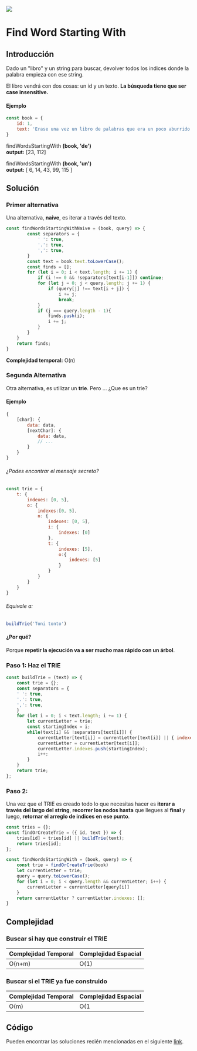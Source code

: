 

<p>
        <img src='https://static.wixstatic.com/media/85087f_0d84cbeaeb824fca8f7ff18d7c9eaafd~mv2.png/v1/fill/w_160,h_30,al_c,q_85,usm_0.66_1.00_0.01/Logo_completo_Color_1PNG.webp' </img>
</p>


# Find Word Starting With
## Introducción
Dado un "libro" y un string para buscar,  devolver todos los indices donde la palabra empieza con ese string.   

El libro vendrá con dos cosas: un id y un texto. **La búsqueda tiene que ser case insensitive.**

#### Ejemplo
```javascript
const book = {
    id: 1,
    text: 'Erase una vez un libro de palabras que era un poco aburrido pero tenia muchas'
}
```

findWordsStartingWith **(book, 'de')**   
**output:** [23, 112]

findWordsStartingWith **(book, 'un')**   
**output:** [ 6, 14, 43, 99, 115 ]


## Solución
### Primer alternativa
Una alternativa, **naive**, es iterar a través del texto.
```javascript
const findWordsStartingWithNaive = (book, query) => {
        const separators = {
            ' ': true,
            '.': true,
            ',': true,
        }
        const text = book.text.toLowerCase();
        const finds = [];
        for (let i = 0; i < text.length; i += 1) {
            if (i !== 0 && !separators[text[i-1]]) continue;
            for (let j = 0; j < query.length; j += 1) {
                if (query[j] !== text[i + j]) {
                    i += j;
                    break;
            }   
            if (j === query.length - 1){
                finds.push(i);
                i += j;
            }
        }
    }
    return finds;
}
```
**Complejidad temporal:** O(n)

### Segunda Alternativa
Otra alternativa, es utilizar un **trie**. Pero ... ¿Que es un trie?

#### Ejemplo
```javascript
{
    [char]: {
        data: data,
        [nextChar]: {
            data: data,
            // ...
        }
    }
}
```
###### ¿Podes encontrar el mensaje secreto?

```javascript
const trie = {
    t: {
        indexes: [0, 5],
        o: {
            indexes:[0, 5],
            n: {
                indexes: [0, 5],
                i: {
                    indexes: [0]
                },
                t: {
                    indexes: [5],
                    o:{
                        indexes: [5]
                    }
                }
            }
        }
    }
}
```
###### Equivale a:
```javascript
buildTrie('Toni tonto')
```

#### ¿Por qué?
Porque **repetir la ejecución va a ser mucho mas rápido con un árbol**.


### Paso 1: Haz el TRIE
```javascript
const buildTrie = (text) => {
    const trie = {};
    const separators = {
    ' ': true,
    '.': true,
    ',': true,
    }
    for (let i = 0; i < text.length; i += 1) {
        let currentLetter = trie;
        const startingIndex = i;
        while(text[i] && !separators[text[i]]) {
            currentLetter[text[i]] = currentLetter[text[i]] || { indexes: [] }
            currentLetter = currentLetter[text[i]];
            currentLetter.indexes.push(startingIndex);
            i++;
        }
    }
    return trie;
};
```
### Paso 2:
Una vez que el TRIE es creado todo lo que necesitas hacer es **iterar a través del largo del string**, **recorrer los nodos hasta** que llegues al **final** y luego, **retornar el arreglo de indices en ese punto**.

```javascript
const tries = {};
const findOrCreateTrie = ({ id, text }) => {
    tries[id] = tries[id] || buildTrie(text);
    return tries[id];
};

const findWordsStartingWith = (book, query) => {
    const trie = findOrCreateTrie(book)
    let currentLetter = trie;
    query = query.toLowerCase();
    for (let i = 0; i < query.length && currentLetter; i++) {
        currentLetter = currentLetter[query[i]]
    }
    return currentLetter ? currentLetter.indexes: [];
}
```

## Complejidad
### Buscar si hay que construir el TRIE
Complejidad Temporal | Complejidad Espacial
--|--
O(n+m)|O(1)

### Buscar si el TRIE ya fue construido
Complejidad Temporal | Complejidad Espacial
--|--
O(m)|O(1

## Código
Pueden encontrar las soluciones recién mencionadas en el siguiente [link](https://repl.it/JvdR/9).
